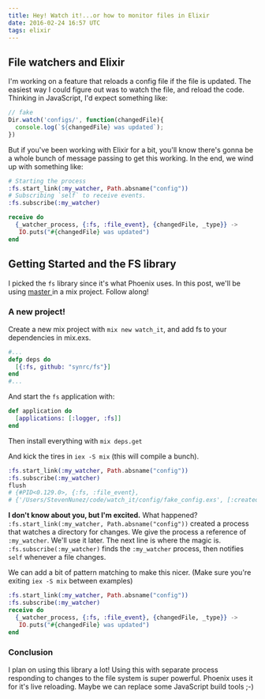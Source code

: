 ```yaml
---
title: Hey! Watch it!...or how to monitor files in Elixir
date: 2016-02-24 16:57 UTC
tags: elixir
---
```


## File watchers and Elixir
I'm working on a feature that reloads a config file if the file is updated. The easiest way I could figure out was to watch the file, and reload the code. Thinking in JavaScript, I'd expect something like:

``` javascript
// fake
Dir.watch('configs/', function(changedFile){
  console.log(`${changedFile} was updated`);
})
```

But if you've been working with Elixir for a bit, you'll know there's gonna be a whole bunch of message passing to get this working. In the end, we wind up with something like:

``` elixir
# Starting the process
:fs.start_link(:my_watcher, Path.absname("config"))
# Subscribing `self` to receive events.
:fs.subscribe(:my_watcher)

receive do
  {_watcher_process, {:fs, :file_event}, {changedFile, _type}} ->
   IO.puts("#{changedFile} was updated")
end
```

## Getting Started and the FS library

I picked the `fs` library since it's what Phoenix uses. In this post, we'll be using [master ](https://github.com/synrc/fs/tree/812449edbf4c756c54ed2373e1c7353fe74c036a) in a mix project. Follow along!

### A new project!

Create a new mix project with `mix new watch_it`, and add fs to your dependencies in mix.exs.

```elixir
#...
defp deps do
  [{:fs, github: "synrc/fs"}]
end
#...
```

And start the `fs` application with:

```elixir
def application do
  [applications: [:logger, :fs]]
end
```

Then install everything with `mix deps.get`

And kick the tires in `iex -S mix` (this will compile a bunch).

``` elixir
:fs.start_link(:my_watcher, Path.absname("config"))
:fs.subscribe(:my_watcher)
flush
# {#PID<0.129.0>, {:fs, :file_event},
# {'/Users/StevenNunez/code/watch_it/config/fake_config.exs', [:created]}}
```

**I don't know about you, but I'm excited.** What happened?
`:fs.start_link(:my_watcher, Path.absname("config"))` created a process that watches a directory for changes. We give the process a reference of `:my_watcher`. We'll use it later. The next line is where the magic is.
`:fs.subscribe(:my_watcher)` finds the `:my_watcher` process, then notifies `self` whenever a file changes.

We can add a bit of pattern matching to make this nicer. (Make sure you're exiting `iex -S mix` between examples)

``` elixir
:fs.start_link(:my_watcher, Path.absname("config"))
:fs.subscribe(:my_watcher)
receive do
  {_watcher_process, {:fs, :file_event}, {changedFile, _type}} ->
   IO.puts("#{changedFile} was updated")
end
```

### Conclusion

I plan on using this library a lot! Using this with separate process responding to changes to the file system is super powerful. Phoenix uses it for it's live reloading. Maybe we can replace some JavaScript build tools ;-)

